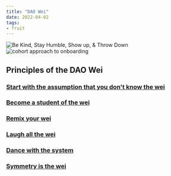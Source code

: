 ```yaml
---
title: "DAO Wei"
date: 2022-04-02
tags:
- fruit 
---
```


![Be Kind, Stay Humble, Show up, & Throw Down](https://lh5.googleusercontent.com/WXcTUAAArRpEvGDMzFTR2HHDzMQEtDfq3GMDAh3ldjKItUNCRqFNUO1VvLgGgmpGJzPZP9VKQYnVPByl1De1Y6zE4tbzcRK5b8ElL4rpYcKIebuRYsyd8UyQ-QZFjCTFdY5-K7gb)
![cohort approach to onboarding](https://lh4.googleusercontent.com/ju9zPhZpVvBtpG69GJgXDBafKH1KJq3vrdZN1IbKfulh1_ggFc-KK43nlD9V4eYLq8Cz4MiQj0WwEv1uBHN7IriFGfSGy4SWtetEqa0PFHbX1SlFOeH25xgrnLB9HEJ-_m837O-9)



## Principles of the DAO Wei
### [Start with the assumption that you don't know the wei](/notes/Start%20with%20the%20assumption%20that%20you%20don't%20know%20the%20wei.md)
### [Become a student of the wei](/notes/Become%20a%20student%20of%20the%20wei.md)

### [Remix your wei](/notes/Remix%20your%20wei.md)

### [Laugh all the wei](/notes/Laugh%20all%20the%20wei.md)

### [Dance with the system](/notes/Dance%20with%20the%20system.md)

### [Symmetry is the wei](/notes/Symmetry%20is%20the%20wei.md)





